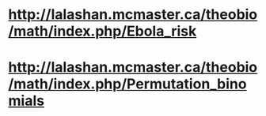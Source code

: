 # http://lalashan.mcmaster.ca/theobio/math/index.php/Ebola_risk
# http://lalashan.mcmaster.ca/theobio/math/index.php/Permutation_binomials
